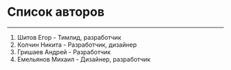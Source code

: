 # Список авторов
---
1. Шитов Егор - Тимлид, разработчик
2. Колчин Никита - Разработчик, дизайнер
3. Гришаев Андрей - Разработчик
4. Емельянов Михаил - Дизайнер, разработчик